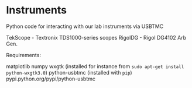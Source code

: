 Instruments
========

Python code for interacting with our lab instruments via USBTMC

TekScope - Textronix TDS1000-series scopes
RigolDG - Rigol DG4102 Arb Gen.

Requirements:

matplotlib
numpy
wxgtk (installed for instance from `sudo apt-get install python-wxgtk3.0`)
python-usbtmc (installed with `pip`)
pypi.python.org/pypi/python-usbtmc


